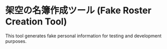 # 架空の名簿作成ツール (Fake Roster Creation Tool)

This tool generates fake personal information for testing and development purposes.
